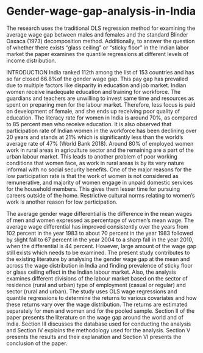 # Gender-wage-gap-analysis-in-India

The research uses the traditional OLS regression method for examining the average wage gap between males and females and the standard Blinder Oaxaca (1973) decomposition method. Additionally, to answer the question of whether there exists “glass ceiling” or “sticky floor” in the Indian labor market the paper examines the quantile regressions at different levels of income distribution.


INTRODUCTION
India ranked 112th among the list of 153 countries and has so far closed 66.8%of the gender wage gap. This pay gap has prevailed due to multiple factors like disparity in education and job market. Indian women receive inadequate education and training for workforce. The guardians and teachers are unwilling to invest same time and resources as spent on preparing men for the labour market. Therefore, less focus is paid on development of female, and she ends up receiving poor quality of education. The literacy rate for women in India is around 70%, as compared to 85 percent men who receive education. It is also observed that participation rate of Indian women in the workforce has been declining over 20 years and stands at 21% which is
significantly less than the world’s average rate of 47% (World Bank 2018). Around 80% of employed women work in rural areas in agriculture sector and the remaining are a part of the urban labour market. This leads to another problem of poor working conditions that women face, as work in rural areas is by its very nature informal with no social security benefits. One of the major reasons for the low participation rate is that the work of women is not considered as remunerative, and majority of women engage in unpaid domestic services for the household members. This gives them lesser time for pursuing careers outside of the home. Restrictive cultural norms relating to women’s work is another reason for low participation.

The average gender wage differential is the difference in the mean wages of men and women expressed as percentage of women’s mean wage. The average wage differential has improved consistently over the years from 102 percent in the year 1983 to about 70 percent in the year 1983 followed by slight fall to 67 percent in the year 2004 to a sharp fall in the year 2010, when the differential is 44 percent. However, large amount of the wage gap still exists which needs to be examined.
The present study contributes to the existing literature by analysing the gender wage gap at the mean and across the wage distribution in India and finding prevalence of sticky floor or glass ceiling effect in the Indian labour market. Also, the analysis examines different divisions of the labour market based on the sector of residence (rural and urban) type of employment (casual or regular) and sector (rural and urban).
The study uses OLS wage regressions and quantile regressions to determine the returns to various covariates and how these returns vary over the wage distribution. The returns are estimated separately for men and women and for the pooled sample.
Section II of the paper presents the literature on the wage gap around the world and of India. Section III discusses the database used for conducting the analysis and Section IV explains the methodology used for the analysis. Section V presents the results and their explanation and Section VI presents the conclusion of the paper.
